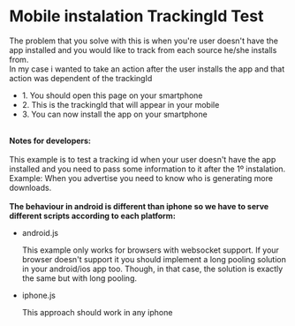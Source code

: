 <h1>Mobile instalation TrackingId Test</h1>  

<div>The problem that you solve with this is when you're user doesn't have the app installed and you would like to track from each source he/she installs from.</div>
<div>In my case i wanted to take an action after the user installs the app and that action was dependent of the trackingId</div>

<ul>
	<li>1. You should open this page on your smartphone</li>  
	<li>2. This is the trackingId that will appear in your mobile <span id='trackingId'></span> </li>
	<li>3. You can now install the app on your smartphone</li>  
</ul>

<div id="output"></div> 

<br/>

<div id='notes'>
	<div><b>Notes for developers:</b></div>
	<br/>
	<div>This example is to test a tracking id when your user doesn't have the app installed and you need to pass some information to it after the 1º instalation. Example: When you advertise you need to know who is generating more downloads.</div>
	<br/>
	<div><b>The behaviour in android is different than iphone so we have to serve different scripts according to each platform:</b> </div>
	<ul>
		<li>
			<p>android.js</p> 
			<p>This example only works for browsers with websocket support. If your browser doesn't support it you should implement a long pooling solution in your android/ios app too. Though, in that case, the solution is exactly the same but with long pooling.</p>
		</li>
		<li>
			<p>iphone.js</p> 
			<p>This approach should work in any iphone</p> 
		</li>
	</ul>
</div>